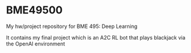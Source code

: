 # BME49500
My hw/project repository for BME 495: Deep Learning

It contains my final project which is an A2C RL bot that plays blackjack via the OpenAI environment
